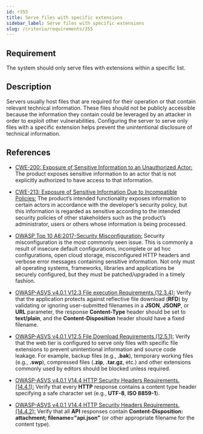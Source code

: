 ```yaml
---
id: r355
title: Serve files with specific extensions
sidebar_label: Serve files with specific extensions
slug: /criteria/requirements/355
---
```


## Requirement

The system should only serve files
with extensions within a specific list.

## Description

Servers usually host files that are required
for their operation
or that contain relevant technical information.
These files should not be publicly accessible
because the information they contain
could be leveraged by an attacker
in order to exploit other vulnerabilities.
Configuring the server
to serve only files with a specific extension
helps prevent the unintentional disclosure
of technical information.

## References

- [CWE-200: Exposure of Sensitive Information to an Unauthorized Actor:](https://cwe.mitre.org/data/definitions/200.html)
  The product exposes sensitive information
  to an actor that is not explicitly authorized
  to have access to that information.

- [CWE-213: Exposure of Sensitive Information Due to Incompatible Policies:](https://cwe.mitre.org/data/definitions/213.html)
  The product’s intended functionality exposes information
  to certain actors
  in accordance with the developer’s security policy,
  but this information is regarded as sensitive
  according to the intended security policies
  of other stakeholders
  such as the product’s administrator,
  users or others
  whose information is being processed.

- [OWASP Top 10 A6:2017-Security Misconfiguration:](https://owasp.org/www-project-top-ten/OWASP_Top_Ten_2017/Top_10-2017_A6-Security_Misconfiguration)
  Security misconfiguration is the most commonly seen issue.
  This is commonly a result
  of insecure default configurations,
  incomplete or ad hoc configurations,
  open cloud storage,
  misconfigured HTTP headers and verbose error messages
  containing sensitive information.
  Not only must all operating systems,
  frameworks, libraries
  and applications be securely configured,
  but they must be patched/upgraded
  in a timely fashion.

- [OWASP-ASVS v4.0.1 V12.3 File execution Requirements.(12.3.4):](https://owasp.org/www-pdf-archive/OWASP_Application_Security_Verification_Standard_4.0-en.pdf)
  Verify that the application
  protects against reflective file download (**RFD**)
  by validating or ignoring user-submitted filenames
  in a **JSON**, **JSONP**,
  or **URL** parameter,
  the response **Content-Type** header
  should be set to **text/plain**,
  and the **Content-Disposition** header
  should have a fixed filename.

- [OWASP-ASVS v4.0.1 V12.5 File Download Requirements.(12.5.1):](https://owasp.org/www-pdf-archive/OWASP_Application_Security_Verification_Standard_4.0-en.pdf)
  Verify that the web tier
  is configured to serve only files
  with specific file extensions
  to prevent unintentional information
  and source code leakage.
  For example, backup files (e.g., **.bak**),
  temporary working files (e.g., **.swp**),
  compressed files (**.zip**, **.tar.gz**, etc.)
  and other extensions commonly used by editors
  should be blocked unless required.

- [OWASP-ASVS v4.0.1 V14.4 HTTP Security Headers Requirements.(14.4.1):](https://owasp.org/www-pdf-archive/OWASP_Application_Security_Verification_Standard_4.0-en.pdf)
  Verify that every **HTTP** response
  contains a content type header specifying
  a safe character set (e.g., **UTF-8**, **ISO 8859-1**).

- [OWASP-ASVS v4.0.1 V14.4 HTTP Security Headers Requirements.(14.4.2):](https://owasp.org/www-pdf-archive/OWASP_Application_Security_Verification_Standard_4.0-en.pdf)
  Verify that all **API** responses contain
  **Content-Disposition: attachment; filename="api.json"**
  (or other appropriate filename for the content type).
